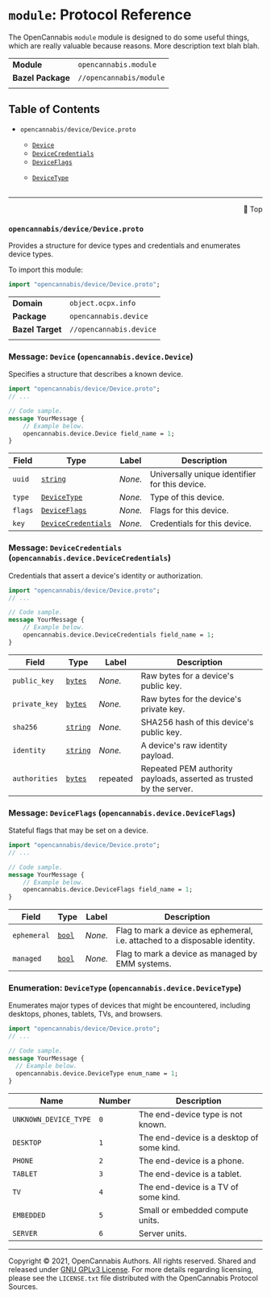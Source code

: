 # `module`: Protocol Reference
<a name="top"></a>

The OpenCannabis `module` module is designed to do some useful things, which are really valuable because reasons. More
description text blah blah.

|                   |                           |
| ----------------- | ------------------------- |
| **Module**        | `opencannabis.module`     |
| **Bazel Package** | `//opencannabis/module`   |
|                   |                           |

## Table of Contents

<ul>

<li><code>opencannabis/device/Device.proto</code></li>

<ul>
    <li><a href="#opencannabis.device.Device"><code>Device</code></a></li><li><a href="#opencannabis.device.DeviceCredentials"><code>DeviceCredentials</code></a></li><li><a href="#opencannabis.device.DeviceFlags"><code>DeviceFlags</code></a></li>
</ul>
<ul>
    <li><a href="#opencannabis.device.DeviceType"><code>DeviceType</code></a></li>
</ul><br />


</ul>




_________________



<a name="opencannabis/device/Device.proto"></a>
<p align="right"><a href="#top" style="text-decoration:none">🔼 Top</a></p>

### `opencannabis/device/Device.proto`

Provides a structure for device types and credentials and enumerates device types.

To import this module:

```proto
import "opencannabis/device/Device.proto";
```

|                  |                    |
| ---------------- | ------------------ |
| **Domain**       | `object.ocpx.info` |
| **Package**      | `opencannabis.device`     |
| **Bazel Target** | `//opencannabis.device`   |
|                  |                    |



<a name="opencannabis.device.Device"></a>

### Message: <code>Device</code> (`opencannabis.device.Device`)

Specifies a structure that describes a known device.

```proto
import "opencannabis/device/Device.proto";
// ...

// Code sample.
message YourMessage {
    // Example below.
    opencannabis.device.Device field_name = 1;
}

```


| Field | Type | Label | Description |
| ----- | ---- | ----- | ----------- |
| `uuid` | [`string`](#string) | *None.* | Universally unique identifier for this device. |
| `type` | [`DeviceType`](#opencannabis.device.DeviceType) | *None.* | Type of this device. |
| `flags` | [`DeviceFlags`](#opencannabis.device.DeviceFlags) | *None.* | Flags for this device. |
| `key` | [`DeviceCredentials`](#opencannabis.device.DeviceCredentials) | *None.* | Credentials for this device. |







<a name="opencannabis.device.DeviceCredentials"></a>

### Message: <code>DeviceCredentials</code> (`opencannabis.device.DeviceCredentials`)

Credentials that assert a device's identity or authorization.

```proto
import "opencannabis/device/Device.proto";
// ...

// Code sample.
message YourMessage {
    // Example below.
    opencannabis.device.DeviceCredentials field_name = 1;
}

```


| Field | Type | Label | Description |
| ----- | ---- | ----- | ----------- |
| `public_key` | [`bytes`](#bytes) | *None.* | Raw bytes for a device's public key. |
| `private_key` | [`bytes`](#bytes) | *None.* | Raw bytes for the device's private key. |
| `sha256` | [`string`](#string) | *None.* | SHA256 hash of this device's public key. |
| `identity` | [`string`](#string) | *None.* | A device's raw identity payload. |
| `authorities` | [`bytes`](#bytes) | repeated | Repeated PEM authority payloads, asserted as trusted by the server. |







<a name="opencannabis.device.DeviceFlags"></a>

### Message: <code>DeviceFlags</code> (`opencannabis.device.DeviceFlags`)

Stateful flags that may be set on a device.

```proto
import "opencannabis/device/Device.proto";
// ...

// Code sample.
message YourMessage {
    // Example below.
    opencannabis.device.DeviceFlags field_name = 1;
}

```


| Field | Type | Label | Description |
| ----- | ---- | ----- | ----------- |
| `ephemeral` | [`bool`](#bool) | *None.* | Flag to mark a device as ephemeral, i.e. attached to a disposable identity. |
| `managed` | [`bool`](#bool) | *None.* | Flag to mark a device as managed by EMM systems. |






<!-- end messages -->


<a name="opencannabis.device.DeviceType"></a>

### Enumeration: <code>DeviceType</code> (`opencannabis.device.DeviceType`)

Enumerates major types of devices that might be encountered, including desktops, phones, tablets, TVs, and browsers.

```proto
import "opencannabis/device/Device.proto";
// ...

// Code sample.
message YourMessage {
  // Example below.
  opencannabis.device.DeviceType enum_name = 1;
}

```

| Name | Number | Description |
| ---- | ------ | ----------- |
| `UNKNOWN_DEVICE_TYPE` | `0` | The end-device type is not known. |
| `DESKTOP` | `1` | The end-device is a desktop of some kind. |
| `PHONE` | `2` | The end-device is a phone. |
| `TABLET` | `3` | The end-device is a tablet. |
| `TV` | `4` | The end-device is a TV of some kind. |
| `EMBEDDED` | `5` | Small or embedded compute units. |
| `SERVER` | `6` | Server units. |


<!-- end enums -->

<!-- end HasExtensions -->

<!-- end services -->



---

Copyright &copy; 2021, OpenCannabis Authors. All rights reserved. Shared and released under
[GNU GPLv3 License](https://www.gnu.org/licenses/gpl-3.0.en.html). For more details regarding licensing, please see the
`LICENSE.txt` file distributed with the OpenCannabis Protocol Sources.
